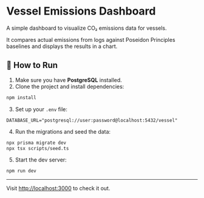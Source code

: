 # Vessel Emissions Dashboard

A simple dashboard to visualize CO₂ emissions data for vessels.

It compares actual emissions from logs against Poseidon Principles baselines and displays the results in a chart.

## 🚀 How to Run

1. Make sure you have **PostgreSQL** installed.
2. Clone the project and install dependencies:

```bash
npm install
```

3. Set up your `.env` file:

```env
DATABASE_URL="postgresql://user:password@localhost:5432/vessel"
```

4. Run the migrations and seed the data:

```bash
npx prisma migrate dev
npx tsx scripts/seed.ts
```

5. Start the dev server:

```bash
npm run dev
```

---

Visit [http://localhost:3000](http://localhost:3000) to check it out.
